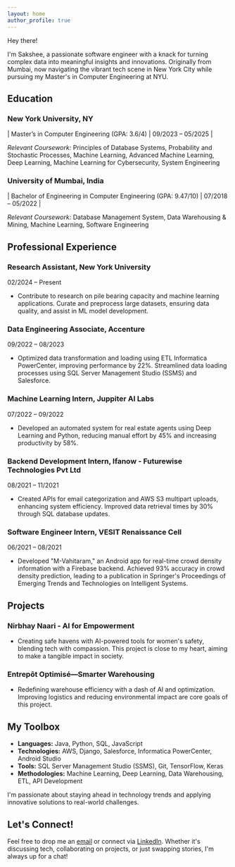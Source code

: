 ```yaml
---
layout: home
author_profile: true
---
```


Hey there!

I'm Sakshee, a passionate software engineer with a knack for turning complex data into meaningful insights and innovations. Originally from Mumbai, now navigating the vibrant tech scene in New York City while pursuing my Master's in Computer Engineering at NYU.

## Education

### New York University, NY

| Master’s in Computer Engineering (GPA: 3.6/4) | 09/2023 – 05/2025 |

_Relevant Coursework:_ Principles of Database Systems, Probability and Stochastic Processes, Machine Learning, Advanced Machine Learning, Deep Learning, Machine Learning for Cybersecurity, System Engineering

### University of Mumbai, India

| Bachelor of Engineering in Computer Engineering (GPA: 9.47/10) | 07/2018 – 05/2022 |

_Relevant Coursework:_ Database Management System, Data Warehousing & Mining, Machine Learning, Software Engineering

## Professional Experience

### Research Assistant, New York University

02/2024 – Present

- Contribute to research on pile bearing capacity and machine learning applications. Curate and preprocess large datasets, ensuring data quality, and assist in ML model development.

### Data Engineering Associate, Accenture

09/2022 – 08/2023

- Optimized data transformation and loading using ETL Informatica PowerCenter, improving performance by 22%. Streamlined data loading processes using SQL Server Management Studio (SSMS) and Salesforce.

### Machine Learning Intern, Juppiter AI Labs

07/2022 – 09/2022

- Developed an automated system for real estate agents using Deep Learning and Python, reducing manual effort by 45% and increasing productivity by 58%.

### Backend Development Intern, Ifanow - Futurewise Technologies Pvt Ltd

08/2021 – 11/2021

- Created APIs for email categorization and AWS S3 multipart uploads, enhancing system efficiency. Improved data retrieval times by 30% through SQL database updates.

### Software Engineer Intern, VESIT Renaissance Cell

06/2021 – 08/2021

- Developed "M-Vahitaram," an Android app for real-time crowd density information with a Firebase backend. Achieved 93% accuracy in crowd density prediction, leading to a publication in Springer's Proceedings of Emerging Trends and Technologies on Intelligent Systems.

## Projects

### Nirbhay Naari - AI for Empowerment
- Creating safe havens with AI-powered tools for women's safety, blending tech with compassion. This project is close to my heart, aiming to make a tangible impact in society.

### Entrepôt Optimisé—Smarter Warehousing
- Redefining warehouse efficiency with a dash of AI and optimization. Improving logistics and reducing environmental impact are core goals of this project.

## My Toolbox
- __Languages:__ Java, Python, SQL, JavaScript
- __Technologies:__ AWS, Django, Salesforce, Informatica PowerCenter, Android Studio
- __Tools:__ SQL Server Management Studio (SSMS), Git, TensorFlow, Keras
- __Methodologies:__ Machine Learning, Deep Learning, Data Warehousing, ETL, API Development

I'm passionate about staying ahead in technology trends and applying innovative solutions to real-world challenges.

## Let's Connect!

Feel free to drop me an [email](mailto:sakshee.sawant@nyu.edu) or connect via [LinkedIn](https://www.linkedin.com/in/saksh12/). Whether it's discussing tech, collaborating on projects, or just swapping stories, I'm always up for a chat!